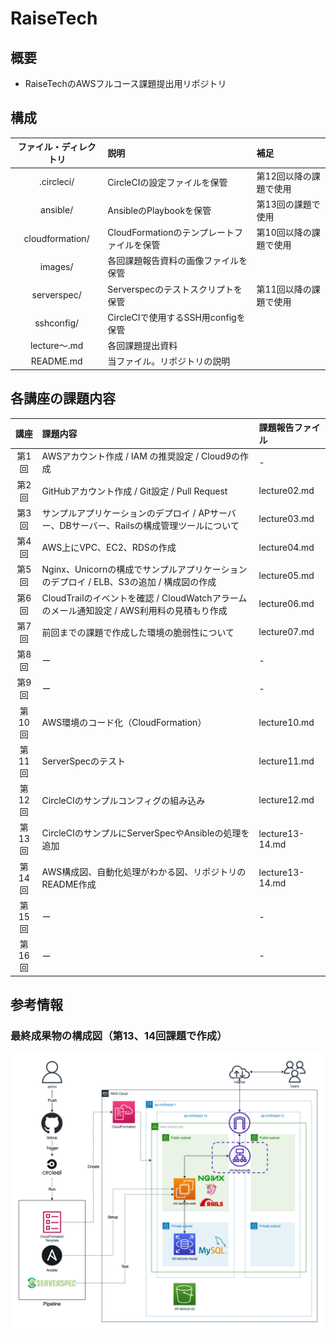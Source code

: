 # RaiseTech

## 概要
- RaiseTechのAWSフルコース課題提出用リポジトリ

## 構成
|ファイル・ディレクトリ|説明|補足|
|:--:|:--|:--|
|.circleci/|CircleCIの設定ファイルを保管|第12回以降の課題で使用|
|ansible/|AnsibleのPlaybookを保管|第13回の課題で使用|
|cloudformation/|CloudFormationのテンプレートファイルを保管|第10回以降の課題で使用|
|images/|各回課題報告資料の画像ファイルを保管||
|serverspec/|Serverspecのテストスクリプトを保管|第11回以降の課題で使用|
|sshconfig/|CircleCIで使用するSSH用configを保管|
|lecture〜.md|各回課題提出資料||
|README.md|当ファイル。リポジトリの説明||

## 各講座の課題内容
|講座|課題内容|課題報告ファイル|
|:--:|:--|:--|
|第1回|AWSアカウント作成 / IAM の推奨設定 / Cloud9の作成|-|
|第2回|GitHubアカウント作成 / Git設定 / Pull Request|lecture02.md|
|第3回|サンプルアプリケーションのデプロイ / APサーバー、DBサーバー、Railsの構成管理ツールについて|lecture03.md|
|第4回|AWS上にVPC、EC2、RDSの作成|lecture04.md|
|第5回|Nginx、Unicornの構成でサンプルアプリケーションのデプロイ / ELB、S3の追加 / 構成図の作成|lecture05.md|
|第6回|CloudTrailのイベントを確認 / CloudWatchアラームのメール通知設定 / AWS利用料の見積もり作成|lecture06.md|
|第7回|前回までの課題で作成した環境の脆弱性について|lecture07.md|
|第8回|ー|-|
|第9回|ー|-|
|第10回|AWS環境のコード化（CloudFormation）|lecture10.md|
|第11回|ServerSpecのテスト|lecture11.md|
|第12回|CircleCIのサンプルコンフィグの組み込み|lecture12.md|
|第13回|CircleCIのサンプルにServerSpecやAnsibleの処理を追加|lecture13-14.md|
|第14回|AWS構成図、自動化処理がわかる図、リポジトリの README作成|lecture13-14.md|
|第15回|ー|-|
|第16回|ー|-|

## 参考情報
### 最終成果物の構成図（第13、14回課題で作成）
![構成図](images/Lecture14_drawio.png)

